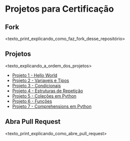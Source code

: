 # Projetos para Certificação

## Fork

<texto_print_explicando_como_faz_fork_desse_repositório>

## Projetos

<texto_explicando_a_ordem_dos_projetos>

- [Projeto 1 - Hello World](projeto1.md)
- [Projeto 2 - Variaveis e Tipos](projeto2.md)
- [Projeto 3 - Condicionais](projeto3.md)
- [Projeto 4 - Estruturas de Repetição](projeto4.md)
- [Projeto 5 - Coleções em Python](projeto5.md)
- [Projeto 6 - Funções](projeto6.md)
- [Projeto 7 - Comprehensions em Python](projeto7.md)

## Abra Pull Request

<texto_print_explicando_como_abre_pull_request>
